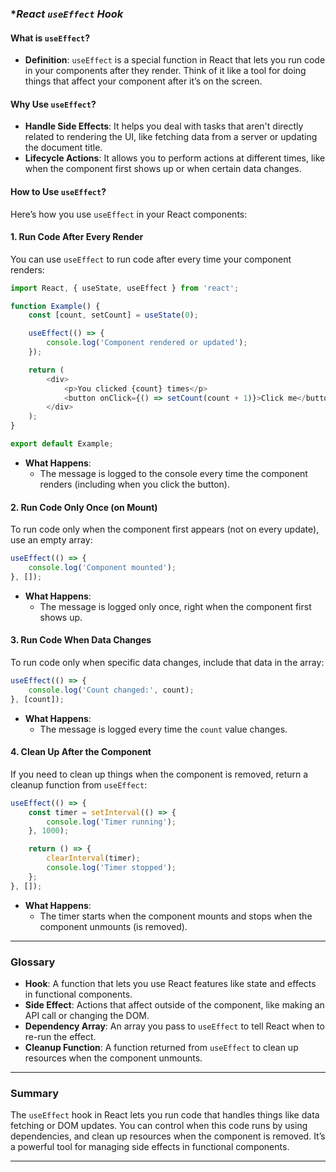 
### **React `useEffect` Hook*

#### **What is `useEffect`?**

- **Definition**: `useEffect` is a special function in React that lets you run code in your components after they render. Think of it like a tool for doing things that affect your component after it’s on the screen.

#### **Why Use `useEffect`?**

- **Handle Side Effects**: It helps you deal with tasks that aren't directly related to rendering the UI, like fetching data from a server or updating the document title.
- **Lifecycle Actions**: It allows you to perform actions at different times, like when the component first shows up or when certain data changes.

#### **How to Use `useEffect`?**

Here’s how you use `useEffect` in your React components:

#### **1. Run Code After Every Render**

You can use `useEffect` to run code after every time your component renders:

```javascript
import React, { useState, useEffect } from 'react';

function Example() {
    const [count, setCount] = useState(0);

    useEffect(() => {
        console.log('Component rendered or updated');
    });

    return (
        <div>
            <p>You clicked {count} times</p>
            <button onClick={() => setCount(count + 1)}>Click me</button>
        </div>
    );
}

export default Example;
```

- **What Happens**:
  - The message is logged to the console every time the component renders (including when you click the button).

#### **2. Run Code Only Once (on Mount)**

To run code only when the component first appears (not on every update), use an empty array:

```javascript
useEffect(() => {
    console.log('Component mounted');
}, []);
```

- **What Happens**:
  - The message is logged only once, right when the component first shows up.

#### **3. Run Code When Data Changes**

To run code only when specific data changes, include that data in the array:

```javascript
useEffect(() => {
    console.log('Count changed:', count);
}, [count]);
```

- **What Happens**:
  - The message is logged every time the `count` value changes.

#### **4. Clean Up After the Component**

If you need to clean up things when the component is removed, return a cleanup function from `useEffect`:

```javascript
useEffect(() => {
    const timer = setInterval(() => {
        console.log('Timer running');
    }, 1000);

    return () => {
        clearInterval(timer);
        console.log('Timer stopped');
    };
}, []);
```

- **What Happens**:
  - The timer starts when the component mounts and stops when the component unmounts (is removed).
---

### **Glossary**

- **Hook**: A function that lets you use React features like state and effects in functional components.
- **Side Effect**: Actions that affect outside of the component, like making an API call or changing the DOM.
- **Dependency Array**: An array you pass to `useEffect` to tell React when to re-run the effect.
- **Cleanup Function**: A function returned from `useEffect` to clean up resources when the component unmounts.

---

### **Summary**

The `useEffect` hook in React lets you run code that handles things like data fetching or DOM updates. You can control when this code runs by using dependencies, and clean up resources when the component is removed. It’s a powerful tool for managing side effects in functional components.

---
